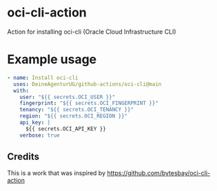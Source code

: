 # oci-cli-action
Action for installing oci-cli (Oracle Cloud Infrastructure CLI)


# Example usage
```yaml
- name: Install oci-cli
  uses: DeineAgenturUG/github-actions/oci-cli@main
  with:
    user: "${{ secrets.OCI_USER }}"
    fingerprint: "${{ secrets.OCI_FINGERPRINT }}"
    tenancy: "${{ secrets.OCI_TENANCY }}"
    region: "${{ secrets.OCI_REGION }}"
    api_key: |
      ${{ secrets.OCI_API_KEY }}
    verbose: true
```

## Credits
This is a work that was inspired by https://github.com/bytesbay/oci-cli-action
